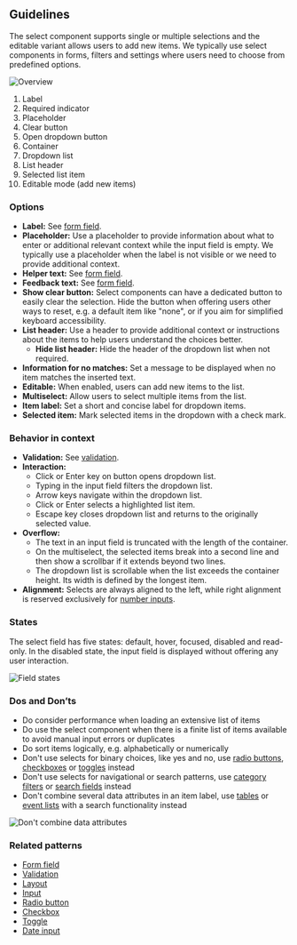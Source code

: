 ## Guidelines

The select component supports single or multiple selections and the editable variant allows users to add new items. We typically use select components in forms, filters and settings where users need to choose from predefined options.

![Overview](https://www.figma.com/design/wEptRgAezDU1z80Cn3eZ0o/iX-Pattern-Illustrations?node-id=3647-6332&t=DtCmoFcLwhf7ke3S-4)

1. Label
2. Required indicator
3. Placeholder
4. Clear button
5. Open dropdown button
6. Container
7. Dropdown list
8. List header
9. Selected list item
10. Editable mode (add new items)

### Options

- **Label:** See [form field](./forms/forms-field.md).
- **Placeholder:** Use a placeholder to provide information about what to enter or additional relevant context while the input field is empty. We typically use a placeholder when the label is not visible or we need to provide additional context.
- **Helper text:** See [form field](./forms/forms-field.md).
- **Feedback text:** See [form field](./forms/forms-field.md).
- **Show clear button:** Select components can have a dedicated button to easily clear the selection. Hide the button when offering users other ways to reset, e.g. a default item like "none", or if you aim for simplified keyboard accessibility.
- **List header:** Use a header to provide additional context or instructions about the items to help users understand the choices better.
  - **Hide list header:** Hide the header of the dropdown list when not required.
- **Information for no matches:** Set a message to be displayed when no item matches the inserted text.
- **Editable:** When enabled, users can add new items to the list.
- **Multiselect:** Allow users to select multiple items from the list.
- **Item label:** Set a short and concise label for dropdown items.
- **Selected item:** Mark selected items in the dropdown with a check mark.

### Behavior in context

- **Validation:** See [validation](./forms/forms-validation.mdx).
- **Interaction:**
  - Click or Enter key on button opens dropdown list.
  - Typing in the input field filters the dropdown list.
  - Arrow keys navigate within the dropdown list.
  - Click or Enter selects a highlighted list item.
  - Escape key closes dropdown list and returns to the originally selected value.
- **Overflow:**
  - The text in an input field is truncated with the length of the container.
  - On the multiselect, the selected items break into a second line and then show a scrollbar if it extends beyond two lines.
  - The dropdown list is scrollable when the list exceeds the container height. Its width is defined by the longest item.
- **Alignment:** Selects are always aligned to the left, while right alignment is reserved exclusively for [number inputs](input-number.mdx).

### States

The select field has five states: default, hover, focused, disabled and read-only. In the disabled state, the input field is displayed without offering any user interaction.

![Field states](https://www.figma.com/design/wEptRgAezDU1z80Cn3eZ0o/iX-Pattern-Illustrations?node-id=3960-760&t=MWpyPDZDK5B531n9-4)

### Dos and Don’ts

- Do consider performance when loading an extensive list of items
- Do use the select component when there is a finite list of items available to avoid manual input errors or duplicates
- Do sort items logically, e.g. alphabetically or numerically
- Don't use selects for binary choices, like yes and no, use [radio buttons](radio.mdx), [checkboxes](checkbox.mdx) or [toggles](toggle.mdx) instead
- Don't use selects for navigational or search patterns, use [category filters](category-filter.md) or [search fields](expanding-search.md) instead
- Don't combine several data attributes in an item label, use [tables](html-grid.mdx) or [event lists](event-list.md) with a search functionality instead

![Don't combine data attributes](https://www.figma.com/design/wEptRgAezDU1z80Cn3eZ0o/iX-Pattern-Illustrations?node-id=3978-800&t=MWpyPDZDK5B531n9-4)

### Related patterns

- [Form field](./forms/forms-field.md)
- [Validation](./forms/forms-validation.mdx)
- [Layout](./forms/forms-layout.md)
- [Input](input.mdx)
- [Radio button](radio.mdx)
- [Checkbox](checkbox.mdx)
- [Toggle](toggle.mdx)
- [Date input](input-date.mdx)

